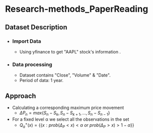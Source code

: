 # Research-methods_PaperReading

## Dataset Description
- ### Import Data
    - Using yfinance to get "AAPL" stock's information .
- ### Data processing
    - Dataset contains "Close", "Volume" & "Date".
    - Period of data: 1 year.
## Approach
-   Calculating a corresponding maximum price movement
    -   $\Delta P_n = max \lbrace S_n - S_k, S_n - S_{k+1}, ..., S_n - S_{n-1} \rbrace$ 
-   For a fixed level α we select all the observations in the set
    -   $Q_{a}^{+}\left ( x \right ) = \lbrace \{ x:prob\left ( \Delta_{P}< x\right )< \alpha \ or\ prob\left ( \Delta_{P}>  x\right )> 1 - \alpha  \rbrace \}$
